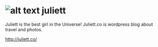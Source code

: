 ![alt text][juliett-logo] juliett
=======

Juliett is the best girl in the Universe!
Juliett.co is wordpress blog about travel and photos.


[juliett-logo]: https://raw.github.com/Interreto/juliett/master/photo.jpg "Juliett is the best girl in the Universe"


http://juliett.co/
